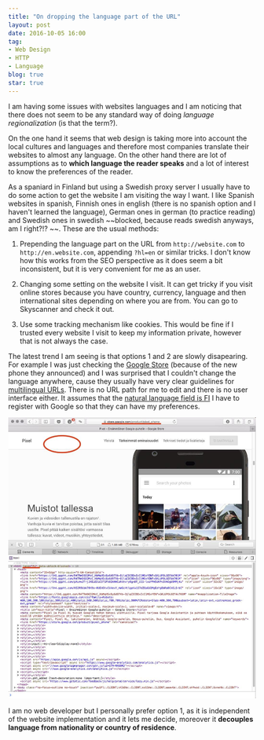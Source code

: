 ```yaml
---
title: "On dropping the language part of the URL"
layout: post
date: 2016-10-05 16:00
tag:
- Web Design
- HTTP
- Language
blog: true
star: true
---
```


I am having some issues with websites languages and I am noticing that there does not seem to be any standard way of doing *language regionalization* (is that the term?).

On the one hand it seems that web design is taking more into account the local cultures and languages and therefore most companies translate their websites to almost any language. On the other hand there are lot of assumptions as to **which language the reader speaks** and a lot of interest to know the preferences of the reader.

As a spaniard in Finland but using a Swedish proxy server I usually have to do some action to get the website I am visiting the way I want. I like Spanish websites in spanish, Finnish ones in english (there is no spanish option and I haven't learned the language), German ones in german (to practice reading) and Swedish ones in swedish ~~blocked, because reads swedish anyways, am I right?!? ~~. These are the usual methods:

1. Prepending the language part on the URL from `http://website.com` to `http://en.website.com`, appending `?hl=en` or similar tricks. I don't know how this works from the SEO perspective as it does seem a bit inconsistent, but it is very convenient for me as an user.

2. Changing some setting on the website I visit. It can get tricky if you visit online stores because you have country, currency, language and then international sites depending on where you are from. You can go to Skyscanner and check it out.

3. Use some tracking mechanism like cookies. This would be fine if I trusted every website I visit to keep my information private, however that is not always the case.

The latest trend I am seeing is that options 1 and 2 are slowly disapearing. For example I was just checking the [Google Store](https://store.google.com/product/pixel_phone) (because of the new phone they announced) and I was surprised that I couldn't change the language anywhere, cause they usually have very clear guidelines for [multilingual URLs](https://support.google.com/webmasters/answer/189077). There is no URL path for me to edit and there is no user interface either. It assumes that the [natural language field is FI](https://www.w3.org/TR/WCAG10-TECHS/#tech-identify-lang) I have to register with Google so that they can have my preferences.

![Google Store assumes I speak finnish](/assets/images/google_store.jpg)

I am no web developer but I personally prefer option 1, as it is independent of the website implementation and it lets me decide, moreover it **decouples language from nationality or country of residence**.
